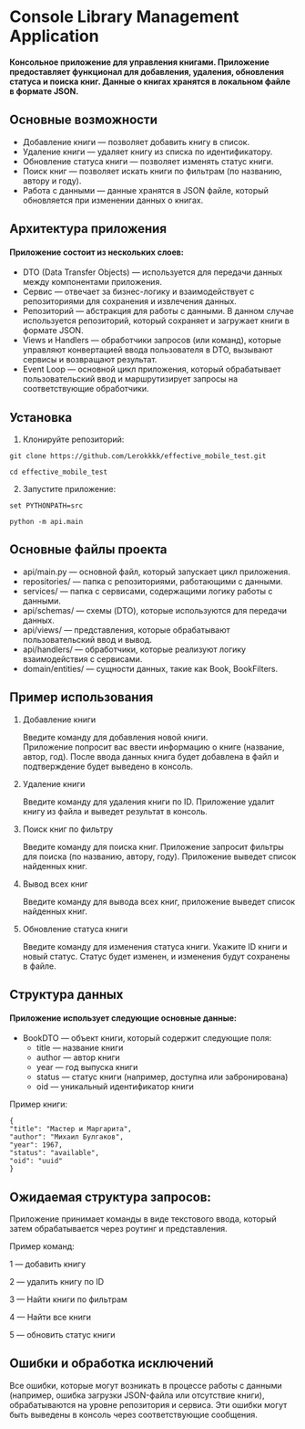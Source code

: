 # Console Library Management Application

#### Консольное приложение для управления книгами. Приложение предоставляет функционал для добавления, удаления, обновления статуса и поиска книг. Данные о книгах хранятся в локальном файле в формате JSON.

## Основные возможности

* Добавление книги — позволяет добавить книгу в список.
* Удаление книги — удаляет книгу из списка по идентификатору.
* Обновление статуса книги — позволяет изменять статус книги.
* Поиск книг — позволяет искать книги по фильтрам (по названию, автору и году).
* Работа с данными — данные хранятся в JSON файле, который обновляется при изменении данных о книгах.

## Архитектура приложения

#### Приложение состоит из нескольких слоев:

* DTO (Data Transfer Objects) — используется для передачи данных между компонентами приложения.
* Сервис — отвечает за бизнес-логику и взаимодействует с репозиториями для сохранения и извлечения данных.
* Репозиторий — абстракция для работы с данными. В данном случае используется репозиторий, который сохраняет и загружает
  книги в формате JSON.
* Views и Handlers — обработчики запросов (или команд), которые управляют конвертацией ввода пользователя в DTO,
  вызывают сервисы и возвращают результат.
* Event Loop — основной цикл приложения, который обрабатывает пользовательский ввод и маршрутизирует запросы на
  соответствующие обработчики.

## Установка

1. Клонируйте репозиторий:

```git clone https://github.com/Lerokkkk/effective_mobile_test.git```

```cd effective_mobile_test```

2. Запустите приложение:

```set PYTHONPATH=src```

```python -m api.main```

## Основные файлы проекта

* api/main.py — основной файл, который запускает цикл приложения.
* repositories/ — папка с репозиториями, работающими с данными.
* services/ — папка с сервисами, содержащими логику работы с данными.
* api/schemas/ — схемы (DTO), которые используются для передачи данных.
* api/views/ — представления, которые обрабатывают пользовательский ввод и вывод.
* api/handlers/ — обработчики, которые реализуют логику взаимодействия с сервисами.
* domain/entities/ — сущности данных, такие как Book, BookFilters.

## Пример использования

1. Добавление книги

   Введите команду для добавления новой книги.  
   Приложение попросит вас ввести информацию о книге (название, автор, год).
   После ввода данных книга будет добавлена в файл и подтверждение будет выведено в консоль.

2. Удаление книги

   Введите команду для удаления книги по ID.
   Приложение удалит книгу из файла и выведет результат в консоль.

3. Поиск книг по фильтру

   Введите команду для поиска книг.
   Приложение запросит фильтры для поиска (по названию, автору, году).
   Приложение выведет список найденных книг.

4. Вывод всех книг

   Введите команду для вывода всех книг, приложение выведет список найденных книг.

5. Обновление статуса книги

   Введите команду для изменения статуса книги.
   Укажите ID книги и новый статус.
   Статус будет изменен, и изменения будут сохранены в файле.

## Структура данных
#### Приложение использует следующие основные данные:

* BookDTO — объект книги, который содержит следующие поля:
  * title — название книги
  * author — автор книги
  * year — год выпуска книги
  * status — статус книги (например, доступна или забронирована)
  * oid — уникальный идентификатор книги

Пример книги:
```
{
"title": "Мастер и Маргарита",
"author": "Михаил Булгаков",
"year": 1967,
"status": "available",
"oid": "uuid"
}
```
## Ожидаемая структура запросов:
Приложение принимает команды в виде текстового ввода, который затем обрабатывается через роутинг и представления.

Пример команд:

1 — добавить книгу

2 — удалить книгу по ID

3 — Найти книги по фильтрам

4 — Найти все книги

5 — обновить статус книги


## Ошибки и обработка исключений
Все ошибки, которые могут возникать в процессе работы с данными (например, ошибка загрузки JSON-файла или отсутствие
книги), обрабатываются на уровне репозитория и сервиса. Эти ошибки могут быть выведены в консоль через соответствующие
сообщения.
